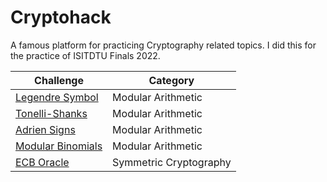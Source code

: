 # Cryptohack

A famous platform for practicing Cryptography related topics. I did this for the practice of ISITDTU Finals 2022.

| Challenge                        | Category |
|----------------------------------|----------|
|[Legendre Symbol](./legendre-symbol)| Modular Arithmetic | 
|[Tonelli-Shanks](./tonelli-shanks)| Modular Arithmetic | 
|[Adrien Signs](./adrien-signs)| Modular Arithmetic | 
|[Modular Binomials](./modular-binomials)| Modular Arithmetic |
|[ECB Oracle](./ecb-oracle)|Symmetric Cryptography|